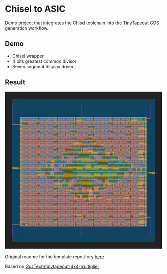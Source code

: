 # Chisel to ASIC
Demo project that integrates the Chisel toolchain into the [TinyTapeout](https://tinytapeout.com) GDS generation workflow.


## Demo
* Chisel wrapper 
* 4 bits greatest common divisor
* Seven segment display driver

## Result
![Final GDS](gds_render.svg "Final GDS")

Original readme for the template repository [here](https://github.com/mattvenn/wokwi-verilog-gds-test/blob/main/README.md)

Based on [GuzTech/tinytapeout-4x4-multiplier](https://github.com/GuzTech/tinytapeout-4x4-multiplier)

